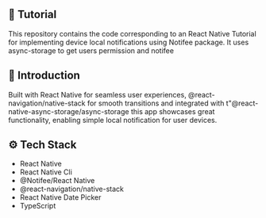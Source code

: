 
## 🚨 Tutorial

This repository contains the code corresponding to an React Native Tutorial for implementing device local notifications using Notifee package.
It uses async-storage to get users permission and notifee

## <a name="introduction">🤖 Introduction</a>

Built with React Native for seamless user experiences, @react-navigation/native-stack for smooth transitions and integrated with t"@react-native-async-storage/async-storage 
this app showcases great functionality, enabling simple local notification for user devices.

## <a name="tech-stack">⚙️ Tech Stack</a>

- React Native
- React Native Cli
- @Notifee/React Native
- @react-navigation/native-stack
- React Native Date Picker
- TypeScript


